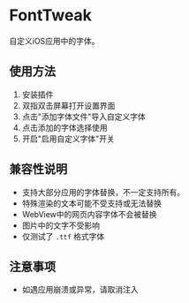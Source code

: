 # FontTweak

自定义iOS应用中的字体。

## 使用方法

1. 安装插件
2. 双指双击屏幕打开设置界面
3. 点击"添加字体文件"导入自定义字体
4. 点击添加的字体选择使用
5. 开启"启用自定义字体"开关

## 兼容性说明

- 支持大部分应用的字体替换，不一定支持所有。
- 特殊渲染的文本可能不受支持或无法替换
- WebView中的网页内容字体不会被替换
- 图片中的文字不受影响
- 仅测试了 `.ttf` 格式字体

## 注意事项

- 如遇应用崩溃或异常，请取消注入